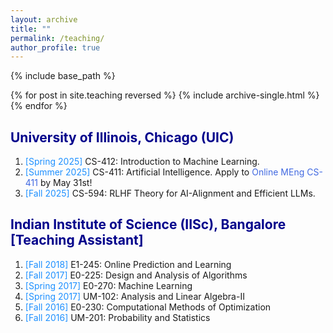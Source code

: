 ```yaml
---
layout: archive
title: ""
permalink: /teaching/
author_profile: true
---
```


{% include base_path %}

{% for post in site.teaching reversed %}
  {% include archive-single.html %}
{% endfor %}


<html>
<head>
<style>
a:link {
  color: RoyalBlue;
  background-color: transparent;
  text-decoration: none;
}

a:visited {
  color: Purple;
  background-color: transparent;
  text-decoration: none;
}

a:hover {
  color: RoyalBlue;
  background-color: transparent;
  text-decoration: underline;
}

a:active {
  color: DarkRed;
  background-color: transparent;
  text-decoration: underline;
}
</style>  
</head>  
 
<body>  

<h2 style="color:DarkBlue;" vspace="2px;"> University of Illinois, Chicago (UIC) </h2>

<ol>  

<li> <font color="#1E90FF"> [Spring 2025] </font> CS-412: Introduction to Machine Learning.</li>
<li> <font color="#1E90FF"> [Summer 2025] </font> CS-411: Artificial Intelligence. Apply to <a href="https://meng.uic.edu/apply/?utm_source=google&utm_medium=cpc&utm_campaign=visionpoint_uic_pros&utm_content=engineering-branded" target="_blank" LINK="red">Online MEng CS-411</a> by May 31st!</li>
<li> <font color="#1E90FF"> [Fall 2025] </font> CS-594: RLHF Theory for AI-Alignment and Efficient LLMs.</li>
  
</ol>

<h2 style="color:DarkBlue;" vspace="2px;"> Indian Institute of Science (IISc), Bangalore [Teaching Assistant] </h2>

<ol>  

<li> <font color="#1E90FF"> [Fall 2018] </font> E1-245: Online Prediction and Learning </li>

<li> <font color="#1E90FF"> [Fall 2017] </font> E0-225: Design and Analysis of Algorithms </li>
  
<li> <font color="#1E90FF"> [Spring 2017] </font> E0-270: Machine Learning </li>

<li> <font color="#1E90FF"> [Spring 2017] </font> UM-102: Analysis and Linear Algebra-II </li>

<li> <font color="#1E90FF"> [Fall 2016] </font> E0-230: Computational Methods of Optimization </li>

<li> <font color="#1E90FF"> [Fall 2016] </font> UM-201: Probability and Statistics </li>

</ol>

<!-- <font color="#1E90FF"> </font> -->
  
</body>
</html>
